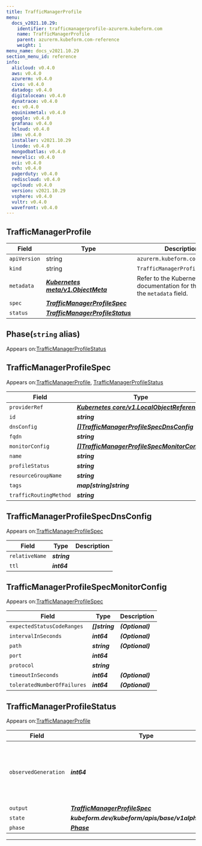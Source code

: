 ```yaml
---
title: TrafficManagerProfile
menu:
  docs_v2021.10.29:
    identifier: trafficmanagerprofile-azurerm.kubeform.com
    name: TrafficManagerProfile
    parent: azurerm.kubeform.com-reference
    weight: 1
menu_name: docs_v2021.10.29
section_menu_id: reference
info:
  alicloud: v0.4.0
  aws: v0.4.0
  azurerm: v0.4.0
  civo: v0.4.0
  datadog: v0.4.0
  digitalocean: v0.4.0
  dynatrace: v0.4.0
  ec: v0.4.0
  equinixmetal: v0.4.0
  google: v0.4.0
  grafana: v0.4.0
  hcloud: v0.4.0
  ibm: v0.4.0
  installer: v2021.10.29
  linode: v0.4.0
  mongodbatlas: v0.4.0
  newrelic: v0.4.0
  oci: v0.4.0
  ovh: v0.4.0
  pagerduty: v0.4.0
  rediscloud: v0.4.0
  upcloud: v0.4.0
  version: v2021.10.29
  vsphere: v0.4.0
  vultr: v0.4.0
  wavefront: v0.4.0
---
```


## TrafficManagerProfile
| Field | Type | Description |
| ------ | ----- | ----------- |
| `apiVersion` | string | `azurerm.kubeform.com/v1alpha1` |
|    `kind` | string | `TrafficManagerProfile` |
| `metadata` | ***[Kubernetes meta/v1.ObjectMeta](https://v1-18.docs.kubernetes.io/docs/reference/generated/kubernetes-api/v1.18/#objectmeta-v1-meta)***|Refer to the Kubernetes API documentation for the fields of the `metadata` field.|
| `spec` | ***[TrafficManagerProfileSpec](#trafficmanagerprofilespec)***||
| `status` | ***[TrafficManagerProfileStatus](#trafficmanagerprofilestatus)***||
## Phase(`string` alias)

Appears on:[TrafficManagerProfileStatus](#trafficmanagerprofilestatus)

## TrafficManagerProfileSpec

Appears on:[TrafficManagerProfile](#trafficmanagerprofile), [TrafficManagerProfileStatus](#trafficmanagerprofilestatus)

| Field | Type | Description |
| ------ | ----- | ----------- |
| `providerRef` | ***[Kubernetes core/v1.LocalObjectReference](https://v1-18.docs.kubernetes.io/docs/reference/generated/kubernetes-api/v1.18/#localobjectreference-v1-core)***||
| `id` | ***string***||
| `dnsConfig` | ***[[]TrafficManagerProfileSpecDnsConfig](#trafficmanagerprofilespecdnsconfig)***||
| `fqdn` | ***string***| ***(Optional)*** |
| `monitorConfig` | ***[[]TrafficManagerProfileSpecMonitorConfig](#trafficmanagerprofilespecmonitorconfig)***||
| `name` | ***string***||
| `profileStatus` | ***string***| ***(Optional)*** |
| `resourceGroupName` | ***string***||
| `tags` | ***map[string]string***| ***(Optional)*** |
| `trafficRoutingMethod` | ***string***||
## TrafficManagerProfileSpecDnsConfig

Appears on:[TrafficManagerProfileSpec](#trafficmanagerprofilespec)

| Field | Type | Description |
| ------ | ----- | ----------- |
| `relativeName` | ***string***||
| `ttl` | ***int64***||
## TrafficManagerProfileSpecMonitorConfig

Appears on:[TrafficManagerProfileSpec](#trafficmanagerprofilespec)

| Field | Type | Description |
| ------ | ----- | ----------- |
| `expectedStatusCodeRanges` | ***[]string***| ***(Optional)*** |
| `intervalInSeconds` | ***int64***| ***(Optional)*** |
| `path` | ***string***| ***(Optional)*** |
| `port` | ***int64***||
| `protocol` | ***string***||
| `timeoutInSeconds` | ***int64***| ***(Optional)*** |
| `toleratedNumberOfFailures` | ***int64***| ***(Optional)*** |
## TrafficManagerProfileStatus

Appears on:[TrafficManagerProfile](#trafficmanagerprofile)

| Field | Type | Description |
| ------ | ----- | ----------- |
| `observedGeneration` | ***int64***| ***(Optional)*** Resource generation, which is updated on mutation by the API Server.|
| `output` | ***[TrafficManagerProfileSpec](#trafficmanagerprofilespec)***| ***(Optional)*** |
| `state` | ***kubeform.dev/kubeform/apis/base/v1alpha1.State***| ***(Optional)*** |
| `phase` | ***[Phase](#phase)***| ***(Optional)*** |
---
